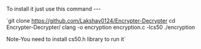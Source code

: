 To install it just use this command --- 


`git clone https://github.com/Lakshay0124/Encrypter-Decrypter
cd Encrypter-Decrypter/
clang -o encryption encryption.c -lcs50
./encryption

Note-You need to install cs50.h library to run it`
